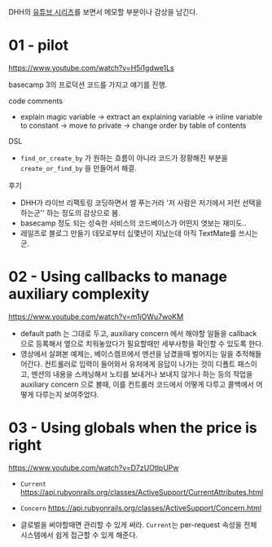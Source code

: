 
DHH의 [유튜브 시리즈](https://www.youtube.com/playlist?list=PL3m89j0mV0pdNAg6x9oq6S8Qz_4C-yuwj)를 보면서 메모할 부분이나 감상을 남긴다.

# 01 - pilot

https://www.youtube.com/watch?v=H5i1gdwe1Ls

basecamp 3의 프로덕션 코드를 가지고 얘기를 진행.

code comments
- explain magic variable -> extract an explaining variable -> inline variable to constant -> move to private -> change order by table of contents

DSL
- `find_or_create_by` 가 원하는 흐름이 아니라 코드가 장황해진 부분을 `create_or_find_by` 을 만들어서 해결.

후기
- DHH가 라이브 리팩토링 코딩하면서 썰 푸는거라 '저 사람은 저기에서 저런 선택을 하는군'' 하는 정도의 감상으로 봄.
- basecamp 정도 되는 성숙한 서비스의 코드베이스가 어떤지 엿보는 재미도..
- 레일즈로 블로그 만들기 데모로부터 십몇년이 지났는데 아직 TextMate를 쓰시는군.

# 02 - Using callbacks to manage auxiliary complexity

https://www.youtube.com/watch?v=m1jOWu7woKM

- default path 는 그대로 두고, auxiliary concern 에서 해야할 일들을 callback 으로 등록해서 옆으로 치워놓았다가 필요할때만 세부사항을 확인할 수 있도록 한다.
- 영상에서 살펴본 예제는, 베이스캠프에서 멘션을 남겼을때 벌어지는 일을 추적해들어간다. 컨트롤러로 입력이 들어와서 유저에게 응답이 나가는 것이 디폴트 패스이고, 멘션의 내용을 스캐닝해서 노티를 보내거나 보내지 않거나 하는 등의 작업을 auxiliary concern 으로 볼때, 이를 컨트롤러 코드에서 어떻게 다루고 콜백에서 어떻게 다루는지 보여주었다.

# 03 - Using globals when the price is right

https://www.youtube.com/watch?v=D7zUOtlpUPw

- `Current`
  https://api.rubyonrails.org/classes/ActiveSupport/CurrentAttributes.html
- `Concern`
  https://api.rubyonrails.org/classes/ActiveSupport/Concern.html

- 글로벌을 써야할때면 관리할 수 있게 써라.  `Current`는 per-request 속성을 전체 시스템에서 쉽게 접근할 수 있게 해준다.

